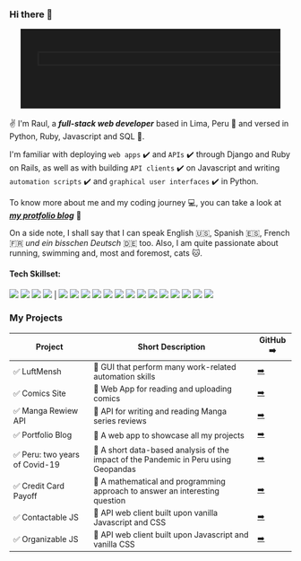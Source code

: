 ### Hi there 👋

<p align="center">
  <img src="./assets/profile.gif">
</p>

✌️ I'm Raul, a **_full-stack web developer_** based in Lima, Peru 📍 and versed in Python, Ruby, Javascript and SQL 💫.

I'm familiar with deploying `web apps` ✔️ and `APIs` ✔️ through Django and Ruby on Rails, as well as with building `API clients` ✔️ on Javascript and writing `automation scripts` ✔️ and `graphical user interfaces` ✔️ in Python.

To know more about me and my coding journey 💻, you can take a look at **_[my protfolio blog](https://raulheredia.herokuapp.com)_** 📌

On a side note, I shall say that I can speak English 🇺🇸, Spanish 🇪🇸, French 🇫🇷 _und ein bisschen Deutsch_ 🇩🇪 too. Also, I am quite passionate about running, swimming and, most and foremost, cats 🐱.

#### Tech Skillset:

<img width=7% src="https://cdn.jsdelivr.net/gh/devicons/devicon/icons/css3/css3-original.svg" /> <img width=7% src="https://cdn.jsdelivr.net/gh/devicons/devicon/icons/python/python-original.svg" /> <img width=7% src="https://cdn.jsdelivr.net/gh/devicons/devicon/icons/javascript/javascript-original.svg" /> <img width=7% src="https://cdn.jsdelivr.net/gh/devicons/devicon/icons/ruby/ruby-plain-wordmark.svg" /> | <img width=7% src="https://cdn.jsdelivr.net/gh/devicons/devicon/icons/django/django-plain-wordmark.svg" /> <img width=7% src="https://cdn.jsdelivr.net/gh/devicons/devicon/icons/rails/rails-plain-wordmark.svg" /> <img width=7% src="https://cdn.jsdelivr.net/gh/devicons/devicon/icons/pandas/pandas-original-wordmark.svg" /> <img width=7% src="https://cdn.jsdelivr.net/gh/devicons/devicon/icons/numpy/numpy-original-wordmark.svg" /> <img width=7% src="https://cdn.jsdelivr.net/gh/devicons/devicon/icons/jupyter/jupyter-original-wordmark.svg" /> <img width=7% src="https://cdn.jsdelivr.net/gh/devicons/devicon/icons/bootstrap/bootstrap-plain-wordmark.svg" /> <img width=7% src="https://cdn.jsdelivr.net/gh/devicons/devicon/icons/postgresql/postgresql-original-wordmark.svg" /> <img width=7% src="https://cdn.jsdelivr.net/gh/devicons/devicon/icons/anaconda/anaconda-original-wordmark.svg" /> <img width=7% src="https://cdn.jsdelivr.net/gh/devicons/devicon/icons/vscode/vscode-original.svg" /> <img width=7% src="https://cdn.jsdelivr.net/gh/devicons/devicon/icons/heroku/heroku-original.svg" /> <img width=7% src="https://cdn.jsdelivr.net/gh/devicons/devicon/icons/react/react-original-wordmark.svg" /> <img width=7% src="https://cdn.jsdelivr.net/gh/devicons/devicon/icons/qt/qt-original.svg" /> <img width=7% src="https://cdn.jsdelivr.net/gh/devicons/devicon/icons/git/git-original.svg" /> <img width=7% src="https://cdn.jsdelivr.net/gh/devicons/devicon/icons/github/github-original-wordmark.svg" />

### My Projects

| **Project**                    | **Short Description**                                                                | **GitHub ➡️**                                             |
| ------------------------------ | ------------------------------------------------------------------------------------ | --------------------------------------------------------- |
| ✅ LuftMensh                   | 🔴 GUI that perform many work-related automation skills                              | [➡️](https://github.com/lheredias/Luftmensch)             |
| ✅ Comics Site                 | 🔴 Web App for reading and uploading comics                                          | [➡️](https://github.com/lheredias/comics-site)            |
| ✅ Manga Rewiew API            | 🔴 API for writing and reading Manga series reviews                                  | [➡️](https://github.com/lheredias/manga-review-API)       |
| ✅ Portfolio Blog              | 🔴 A web app to showcase all my projects                                             | [➡️](https://github.com/lheredias/portfolio-blog)         |
| ✅ Peru: two years of Covid-19 | 🔴 A short data-based analysis of the impact of the Pandemic in Peru using Geopandas | [➡️](https://github.com/lheredias/covid19-peru-map)       |
| ✅ Credit Card Payoff          | 🔴 A mathematical and programming approach to answer an interesting question         | [➡️](https://github.com/lheredias/credit-card-payoff)     |
| ✅ Contactable JS              | 🔴 API web client built upon vanilla Javascript and CSS                              | [➡️](https://github.com/lheredias/contactable-API-client) |
| ✅ Organizable JS              | 🔴 API web client built upon Javascript and vanilla CSS                              | [➡️](https://github.com/lheredias/organizable)            |
